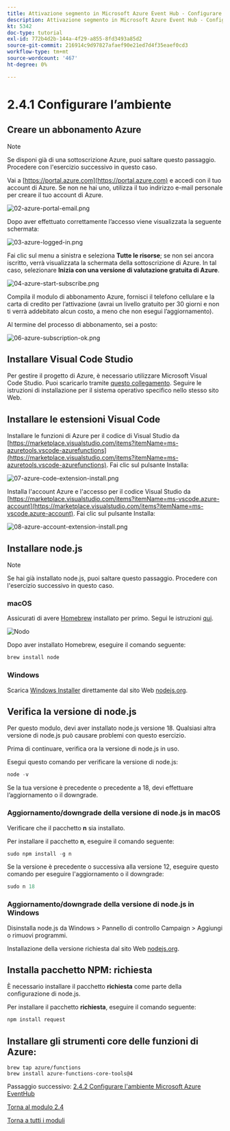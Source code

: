 ```yaml
---
title: Attivazione segmento in Microsoft Azure Event Hub - Configurare l’ambiente Microsoft Azure
description: Attivazione segmento in Microsoft Azure Event Hub - Configurare l’ambiente Microsoft Azure
kt: 5342
doc-type: tutorial
exl-id: 772b4d2b-144a-4f29-a855-8fd3493a85d2
source-git-commit: 216914c9d97827afaef90e21ed7d4f35eaef0cd3
workflow-type: tm+mt
source-wordcount: '467'
ht-degree: 0%

---
```


# 2.4.1 Configurare l’ambiente

## Creare un abbonamento Azure

>[!NOTE]
>
>Se disponi già di una sottoscrizione Azure, puoi saltare questo passaggio. Procedere con l&#39;esercizio successivo in questo caso.

Vai a [https://portal.azure.com](https://portal.azure.com) e accedi con il tuo account di Azure. Se non ne hai uno, utilizza il tuo indirizzo e-mail personale per creare il tuo account di Azure.

![02-azure-portal-email.png](./images/02azureportalemail.png)

Dopo aver effettuato correttamente l’accesso viene visualizzata la seguente schermata:

![03-azure-logged-in.png](./images/03azureloggedin.png)

Fai clic sul menu a sinistra e seleziona **Tutte le risorse**; se non sei ancora iscritto, verrà visualizzata la schermata della sottoscrizione di Azure. In tal caso, selezionare **Inizia con una versione di valutazione gratuita di Azure**.

![04-azure-start-subscribe.png](./images/04azurestartsubscribe.png)

Compila il modulo di abbonamento Azure, fornisci il telefono cellulare e la carta di credito per l’attivazione (avrai un livello gratuito per 30 giorni e non ti verrà addebitato alcun costo, a meno che non esegui l’aggiornamento).

Al termine del processo di abbonamento, sei a posto:

![06-azure-subscription-ok.png](./images/06azuresubscriptionok.png)

## Installare Visual Code Studio

Per gestire il progetto di Azure, è necessario utilizzare Microsoft Visual Code Studio. Puoi scaricarlo tramite [questo collegamento](https://code.visualstudio.com/download). Seguire le istruzioni di installazione per il sistema operativo specifico nello stesso sito Web.

## Installare le estensioni Visual Code

Installare le funzioni di Azure per il codice di Visual Studio da [https://marketplace.visualstudio.com/items?itemName=ms-azuretools.vscode-azurefunctions](https://marketplace.visualstudio.com/items?itemName=ms-azuretools.vscode-azurefunctions). Fai clic sul pulsante Installa:

![07-azure-code-extension-install.png](./images/07azurecodeextensioninstall.png)

Installa l&#39;account Azure e l&#39;accesso per il codice Visual Studio da [https://marketplace.visualstudio.com/items?itemName=ms-vscode.azure-account](https://marketplace.visualstudio.com/items?itemName=ms-vscode.azure-account). Fai clic sul pulsante Installa:

![08-azure-account-extension-install.png](./images/08azureaccountextensioninstall.png)

## Installare node.js

>[!NOTE]
>
>Se hai già installato node.js, puoi saltare questo passaggio. Procedere con l&#39;esercizio successivo in questo caso.

### macOS

Assicurati di avere [Homebrew](https://brew.sh/) installato per primo. Segui le istruzioni [qui](https://brew.sh/).

![Nodo](./images/brew.png)

Dopo aver installato Homebrew, eseguire il comando seguente:

```javascript
brew install node
```

### Windows

Scarica [Windows Installer](https://nodejs.org/en/#home-downloadhead) direttamente dal sito Web [nodejs.org](https://nodejs.org/en/).

## Verifica la versione di node.js

Per questo modulo, devi aver installato node.js versione 18. Qualsiasi altra versione di node.js può causare problemi con questo esercizio.

Prima di continuare, verifica ora la versione di node.js in uso.

Esegui questo comando per verificare la versione di node.js:

```javascript
node -v
```

Se la tua versione è precedente o precedente a 18, devi effettuare l’aggiornamento o il downgrade.

### Aggiornamento/downgrade della versione di node.js in macOS

Verificare che il pacchetto **n** sia installato.

Per installare il pacchetto **n**, eseguire il comando seguente:

```javascript
sudo npm install -g n
```

Se la versione è precedente o successiva alla versione 12, eseguire questo comando per eseguire l&#39;aggiornamento o il downgrade:

```javascript
sudo n 18
```

### Aggiornamento/downgrade della versione di node.js in Windows

Disinstalla node.js da Windows > Pannello di controllo Campaign > Aggiungi o rimuovi programmi.

Installazione della versione richiesta dal sito Web [nodejs.org](https://nodejs.org/en/).

## Installa pacchetto NPM: richiesta

È necessario installare il pacchetto **richiesta** come parte della configurazione di node.js.

Per installare il pacchetto **richiesta**, eseguire il comando seguente:

```javascript
npm install request
```

## Installare gli strumenti core delle funzioni di Azure:

```
brew tap azure/functions
brew install azure-functions-core-tools@4
```

Passaggio successivo: [2.4.2 Configurare l&#39;ambiente Microsoft Azure EventHub](./ex2.md)

[Torna al modulo 2.4](./segment-activation-microsoft-azure-eventhub.md)

[Torna a tutti i moduli](./../../../overview.md)
